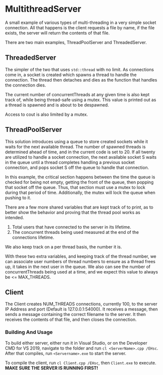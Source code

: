 # MultithreadServer

A small example of various types of multi-threading in a very simple socket connection. All that happens is the client requests a file by name, if the file exists, the server will return the contents of that file.

There are two main examples, ThreadPoolServer and ThreadedServer.

## ThreadedServer
The simpler of the two that uses `std::thread` with no limit. As connections come in, a socket is created which spawns a thread to handle the connection. The thread then detaches and dies as the function that handles the connection dies.

The current number of concurrentThreads at any given time is also kept track of, while being thread-safe using a mutex. This value is printed out as a thread is spawned and is about to be despawned. 

Access to cout is also limited by a mutex.

## ThreadPoolServer
This solution introduces using a queue to store created sockets while it waits for the next available thread. The number of spawned threads is determined ahead of time, and in the current code is set to 20. If all twenty are utilized to handle a socket connection, the next available socket S waits in the queue until a thread completes handling a previous socket connection, and pops socket S off the queue to handle that connection.

In this example, the critical section happens between the time the queue is checked for being not empty, getting the front of the queue, then popping that socket off the queue. Thus, that section must use a mutex to lock during that period of time. Additionally, the mutex will lock the queue when pushing to it.

There are a few more shared variables that are kept track of to print, as to better show the behavior and proving that the thread pool works as intended.

1. Total users that have connected to the server in its lifetime.
2. The concurrent threads being used measured at the end of the connections lifetime.

We also keep track on a per thread basis, the number it is.

With these two extra variables, and keeping track of the thread number, we can associate user numbers of thread numbers to ensure as a thread frees up, it takes in the next user in the queue. We also can see the number of concurrentThreads being used at a time, and we expect this value to always be <= MAX_THREADS.

## Client
The Client creates NUM_THREADS connections, currently 100, to the server IP Address and port (Default is 127.0.0.1:54000). It receives a message, then sends a message containing the correct filename to the server. It then receives the contents of that file, and then closes the connection.

### Building And Usage
To build either server, either run it in Visual Studio, or on the Developer CMD for VS 2019, navigate to the folder and run `cl <ServerName>.cpp /EHsc`. After that compiles, run `<Servername>.exe` to start the server.

To compile the client, run `cl Client.cpp /EHsc`, then `Client.exe` to execute. **MAKE SURE THE SERVER IS RUNNING FIRST!**
